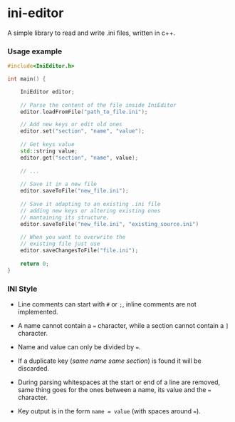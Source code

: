 # ini-editor

A simple library to read and write .ini files, written in c++.

### Usage example
```cpp
#include<IniEditor.h>

int main() {

	IniEditor editor;
	
	// Parse the content of the file inside IniEditor
	editor.loadFromFile("path_to_file.ini");

	// Add new keys or edit old ones
	editor.set("section", "name", "value");
	
	// Get keys value
	std::string value;
	editor.get("section", "name", value);
	
	// ...
	
	// Save it in a new file
	editor.saveToFile("new_file.ini");
	
	// Save it adapting to an existing .ini file
	// adding new keys or altering existing ones
	// mantaining its structure.
	editor.saveToFile("new_file.ini", "existing_source.ini")
	
	// When you want to overwrite the
	// existing file just use
	editor.saveChangesToFile("file.ini");
	
	return 0;
}
```

### INI Style
- Line comments can start with `#` or `;`,
	inline comments are not implemented.

- A name cannot contain a `=` character, while
	a section cannot contain a `]` character.

- Name and value can only be divided by `=`.

- If a duplicate key (*same name same section*) is found
	it will be discarded.

- During parsing whitespaces at the start
	or end of a line are removed, same thing goes for 
	the ones between a name, its value and the `=` character.

- Key output is in the form `name = value` (with spaces around `=`).

